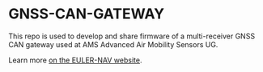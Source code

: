# GNSS-CAN-GATEWAY

This repo is used to develop and share firmware of a multi-receiver GNSS CAN gateway used at AMS Advanced Air Mobility Sensors UG.

Learn more [on the EULER-NAV website](https://euler-nav.com/miniature_ains).
